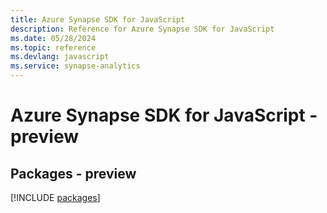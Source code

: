 ```yaml
---
title: Azure Synapse SDK for JavaScript
description: Reference for Azure Synapse SDK for JavaScript
ms.date: 05/28/2024
ms.topic: reference
ms.devlang: javascript
ms.service: synapse-analytics
---
```

# Azure Synapse SDK for JavaScript - preview
## Packages - preview
[!INCLUDE [packages](synapse-index.md)]